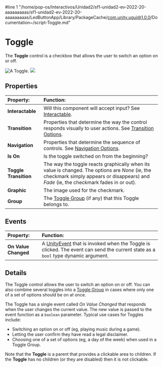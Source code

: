 #line 1 "/home/pop-os/Interactivos/Unidad2/sf1-unidad2-ev-2022-20-aaaaaaaaas/sf1-unidad2-ev-2022-20-aaaaaaaaas/LedButtonApp/Library/PackageCache/com.unity.ugui@1.0.0/Documentation~/script-Toggle.md"
# Toggle

The **Toggle** control is a checkbox that allows the user to switch an option on or off.

![A Toggle.](images/UI_ToggleExample.png)
![](images/UI_ToggleInspector.png)
## Properties

|**Property:** |**Function:** |
|:---|:---|
|**Interactable** | Will this component will accept input? See [Interactable](script-Selectable.md). |
|**Transition** | Properties that determine the way the control responds visually to user actions. See [Transition Options](script-SelectableTransition.md). |
|**Navigation** | Properties that determine the sequence of controls. See [Navigation Options](script-SelectableNavigation.md).|
|**Is On** | Is the toggle switched on from the beginning?  |
|**Toggle Transition** | The way the toggle reacts graphically when its value is changed. The options are _None_ (ie, the checkmark simply appears or disappears) and _Fade_ (ie, the checkmark fades in or out). |
|**Graphic** |The image used for the checkmark. |
|**Group** | The [Toggle Group](script-ToggleGroup.md) (if any) that this Toggle belongs to. |


## Events

|**Property:** |**Function:** |
|:---|:---|
|**On Value Changed** | A [UnityEvent](https://docs.unity3d.com/Manual/UnityEvents.html) that is invoked when the Toggle is clicked. The event can send the current state as a `bool` type dynamic argument. |


## Details

The Toggle control allows the user to switch an option on or off. You can also combine several toggles into a [Toggle Group](script-ToggleGroup.md) in cases where only one of a set of options should be on at once.

The Toggle has a single event called _On Value Changed_ that responds when the user changes the current value. The new value is passed to the event function as a `boolean` parameter. Typical use cases for Toggles include:

* Switching an option on or off (eg, playing music during a game).
* Letting the user confirm they have read a legal disclaimer.
* Choosing one of a set of options (eg, a day of the week) when used in a Toggle Group.

Note that the **Toggle** is a parent that provides a clickable area to children.  If the **Toggle** has no children (or they are disabled) then it is not clickable.
